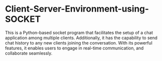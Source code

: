# Client-Server-Environment-using-SOCKET
This is a Python-based socket program that facilitates the setup of a chat application among multiple clients. Additionally, it has the capability to send chat history to any new clients joining the conversation. With its powerful features, it enables users to engage in real-time communication, and collaborate seamlessly.
